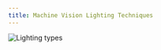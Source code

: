 ```yaml
---
title: Machine Vision Lighting Techniques
---
```



![Lighting types](https://ni.scene7.com/is/image/ni/Lighting_Geometries?scl=1)


